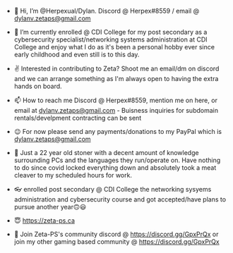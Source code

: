 - 👋 Hi, I’m @Herpexual/Dylan. Discord @ Herpex#8559 / email @ dylanv.zetaps@gmail.com

- 🌱 I’m currently enrolled @ CDI College for my post secondary as a cybersecurity specialist/networking systems administration at CDI College and enjoy what I do as it's been a personal hobby ever since early childhood and even still is to this day.

- ✌ Interested in contributing to Zeta? Shoot me an email/dm on discord and we can arrange something as I'm always open to having the extra hands on board.

- 📫 How to reach me Discord @ Herpex#8559, mention me on here, or email at dylanv.zetaps@gmail.com - Buisness inquiries for subdomain rentals/develpment contracting can be sent 

- 😉 For now please send any payments/donations to my PayPal which is dylanv.zetaps@gmail.com

- 🙈 Just a 22 year old stoner with a decent amount of knowledge surrounding PCs and the languages they run/operate on. Have nothing to do since covid locked everything down and absolutely took a meat cleaver to my scheduled hours for work.

- 👓 enrolled post secondary @ CDI College the networking sysyems administration and cybersecurity course and got accepted/have plans to pursue another year🙃😃

- 😇 https://zeta-ps.ca

- 🤗 Join Zeta-PS's community discord @ https://discord.gg/GpxPrQx or join my other gaming based community @ https://discord.gg/GpxPrQx



